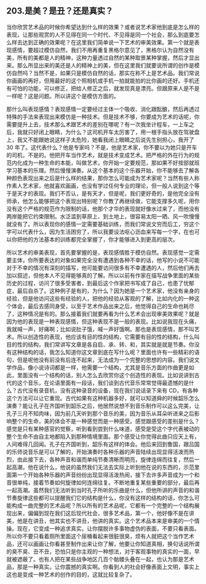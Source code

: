 ## 203.是美？是丑？还是真实？
当你欣赏艺术品的时候你希望达到什么样的效果？或者说艺术家他到底是怎么样的表现，让那些观赏的人不见得在同一个时代、不见得是同一个社会，那么到底要怎么样去达到正确的效果呢？在这里我们简单说一下艺术的审美效果。第一个就是表现感情，要超过模仿自然，我们不用再重复黑格尔意见了，黑格尔认为自然没有美，所有的美都是人的精神，这种力量透过自然的某种取景某种掌握，然后才显出来。那么所显出来的美还是人的精神上的美，但在这里我们就要说所谓的创作是模仿自然吗？当然不是，如果只是模仿自然的话，那实在称不上是艺术品。我们常说你画画的再好，但用最好的这个照相机或手机一拍就能拍的比你画的还好。手机还有可怕的功能，可以修正，把给人修正之后，就发现真是漂亮。但跟原来人是不是一样呢？这是问题。所以讲这个是模仿方面的。


那什么叫表现感情？表现感情一定要经过主体一个吸收、消化跟酝酿，然后再透过特殊的手法来表现出来模仿是一种技术。但是技术不够，你要成为艺术的话呢，你需要提升上去，技术那么术跟艺术的差别在哪呢？有一次我坐计程车，一上车之后，我就只好闭上眼睛，为什么？这司机开车太厉害了，用一根手指头放在驾驶盘上，我又不能跟她说这样子太危险，她看我闭上眼睛之后说先生别担心，我开了 30 年了。这代表什么？他是专家吗？不是，他是艺术家，你不要以为她只是开车的司机，不是的。他把开车当作艺术，就是技术变成艺术。把严格的外在行为的规范内化成为一种生命的本能，叫做艺术，你开始一定要规范，那如果不好按部就班学习基本的乐理。然后慢慢演奏。从这个基本的这个乐器开始，你不能够去了解各种颜色表现出来之后是什么样的结果，那你怎么可能成为艺术家呢？当然有些人称作素人艺术家，他就喜欢画画，也没有学过任何专业的理论，但一般人说到这个等于是天才的表现。我们不否认，是有天才，但是呢，我们更好奇的，是他完全没有师承，他怎么能够把这个表现出特别呢？你教了再继续做，它能支撑多久呢，用你没有这个严格的规范作为限制的话，他那个才华的表现就好像水过来了，而他没有两岸能把它约束限制。水泛滥到草原上、到土地上，很容易太阳一晒、风一吹慢慢就没有了。所以表现你的感情一定需要基础训练，而我们常说文穷而后工，穷这个字可以代表什么，因为生活困穷了，所以我要设法呕心沥血来写每一个字，在也可以你把他的方法基本的训练都完全掌握了，你才能够进入到更高的层次。


所以艺术的审美表现，首先要掌握的是，表现感情胜于模仿自然。表现感觉一定需要主体，你所要表达的对象如果完全没有遭遇到各种不幸的话，他写的小说不可能对于不幸的情况有深刻的描写，他可能要访问很多有不幸遭遇的人，然后他们再去加以叙述，但他本人不见得能够真的了解。所以以前有作家在描写战争里面的某些历史的过程，访问了很多受害者，到最后这个作家把书写成了自己，也患了忧郁症，最后自杀了。这种例子是有的，为什么？因为她是一个艺术家，他没有亲身的经验，但是他访问这些有经验的人，把他的经验从客观的了解，比如内化的一种这个体会，最后去感同身受，以至于艺术作品出来之后，他觉得自己的生命也耗尽了，这种情况是有的。那么接着我们就要再看为什么艺术会出现审美效果呢？就是因为他的表现是一种表现感情，但这种表现不是一般的表现。比如说我现在头痛，我就喊一声，好痛啊；比如说肚子饿，喊一声好饿啊。那也是表现感情，那不叫艺术。所以创造性的表现，他应该有目的性的结构，它需要有目的性的结构，什么叫目的性的结构，我们常讲写文章是各自启、承、转、和，其实就是就是节奏。你没有这种结构的话，我怎么知道你这文章到底在写什么呢？里面也许有一些精彩的语句，但是呢他没有前没有后连不起来，无法成为一个完整的思想的内容。我们说文学作品，像小说诗词都是一样，他需要一个结构，尤其是音乐方面的作曲更是如此，里面没有一个结构的话，别人怎么去欣赏你这个创造性的表现。比如说讲到古代的这个音乐，在论语里面有一段话，我们谈到古代音乐常常觉得最遗憾的是什么？古代没有录音机，没有这种录音的设备，现在我们说话录下来有 CD，有各种这个方法可以让它重现。古代如果有这种机器多好，就可以知道舜的时候韶乐怎么演奏？能让孔子在齐国听到韶乐之后，他居然说想不到音乐制作可以这么完美，让孔子三月不知肉味，因为前几天听到那个音乐的美，因为音乐从耳朵听进来之后影响整个的生命，美的体会不是一种感觉而是一种感受。感觉跟感受的差别是什么？感觉是只有某种感官的觉察，听到看到尝到什么味道，感受是受这个字代表被动的整个生命不由自主地都陷入到那种情境里面。那个感受让你觉得此曲只应天上有，人间难得几回闻。孔子在齐国听到，韶乐有这样的体会。他后来回到鲁国，跟吕国的乐师说音乐是可以了解的，开始演奏时各种乐器的声音陆续出现显得活泼而热烈，由此接下去，各种声音和谐而单纯节奏清晰而明亮，旋律连绵而往复，然后一起高潮，他在说什么，他说的虽然我们无法去实际上听到他在说的东西的，示范里面第一个开始各种乐器的声音纷纷出现显得活泼热闹，接下去许多声音成为一个和音很单纯，接着节奏如何旋律如何连绵往复。不断地重复某些重要的部分，最后再一起高潮。虽然我们无法听到当时孔子所听的乐曲是什么，但他所讲的声音的和谐节奏旋律这些都可以提醒我们它的结构是什么，你没有这样的结构的话，你怎么可能构成一曲完整的艺术品呢？所以所有的艺术品呢，它都有一个完整的一个结构展现出来，偏偏到现在我们这后现代社会，很多艺术品，第一个，他好像不是在讲美，他是在讲丑，他其实也不讲丑，他讲的真实。这个艺术品本来是审美的一个情操。现在，它变成一种追求真实。让你摆脱许多事物虚伪的表面，不要只看表面。所以你不要只看着厕所里面这个尿桶看起来很脏很臭，烦有人就把这个当作艺术品，还可以画画让你看甚至制作出来让你了解，他要让你知道真相，换句话说所谓的臭不臭、丑不丑，恐怕只是你主观的一种想法，对于客观事物的真实的一面，早就被遮蔽了。也有人把在某些战争地区几百个骷髅头叠在一起，也认为那是艺术品，那是一种真实。让你震撼的真实啊。你看到人的社会好像表面上文明，事实上这也是变成一种艺术的创作的目的，这就比较复杂了。

